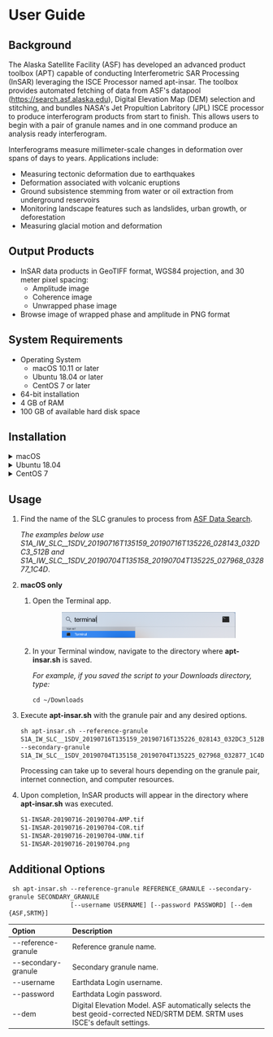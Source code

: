 # User Guide

## Background

The Alaska Satellite Facility (ASF) has developed an advanced product toolbox (APT) capable of conducting Interferometric SAR Processing (InSAR) leveraging the ISCE Processor named apt-insar. The toolbox provides automated fetching of data from ASF's datapool (https://search.asf.alaska.edu), Digital Elevation Map (DEM) selection and stitching, and bundles NASA's Jet Propultion Labritory (JPL) ISCE processor to produce interferogram products from start to finish. This allows users to begin with a pair of granule names and in one command produce an analysis ready interferogram.

Interferograms measure millimeter-scale changes in deformation over spans of days to years. Applications include:
* Measuring tectonic deformation due to earthquakes
* Deformation associated with volcanic eruptions
* Ground subsistence stemming from water or oil extraction from underground reservoirs
* Monitoring landscape features such as landslides, urban growth, or deforestation
* Measuring glacial motion and deformation

## Output Products
- InSAR data products in GeoTIFF format, WGS84 projection, and 30 meter pixel spacing:
   - Amplitude image
   - Coherence image
   - Unwrapped phase image
- Browse image of wrapped phase and amplitude in PNG format

## System Requirements

* Operating System
    - macOS 10.11 or later 
    - Ubuntu 18.04 or later
    - CentOS 7 or later
* 64-bit installation
* 4 GB of RAM
* 100 GB of available hard disk space

## Installation

<details><summary>macOS</summary>

1. Download the [Docker for Mac](https://download.docker.com/mac/stable/Docker.dmg) installer (~650 MB).

1. Double-click Docker.dmg to open the installer, then drag the Docker icon to the Applications folder.

   <p align="center"><img src="images/drag_and_drop.png" width="75%"></p>

1. Double-click Docker.app in the Applications folder to start Docker, then follow any installation prompts.  When complete, "Docker Desktop is now up and running!" should be displayed.

   **Note:** A Docker ID is not required.

   <p align="center"><img src="images/applications_folder.png" width="75%"></p>
   
   <p align="center"><img src="images/docker_is_running.png" width="40%"></p>

1. Click the Docker icon in the top status bar and select "Preferences".

   <p align="center"><img src="images/preferences.png" width="30%"></p>

   1. Select "Disk"
      1. Set "Disk image size" to 96.0 GB or higher.
      1. Click "Apply" and wait for the green "Docker Engine is running" message to reappear.

   <p align="center"><img src="images/disk_settings.png" width="75%"></p>

   1. Select "Advanced".
      1. Set "CPUs" to 2 or higher. More CPUs means faster processing, but may leave fewer resources for other programs during processing.
      1. Set "Memory" to 4.0 GiB or higher.
      1. Click "Apply & Restart" and wait for the green "Docker Engine is running" message to reappear.

   <p align="center"><img src="images/advanced_settings.png" width="75%"></p>

1. Download [**apt-insar.sh**](https://asfdaac.s3.amazonaws.com/apt-insar.sh) to the directory where InSAR products should be saved.

</details>

<details><summary>Ubuntu 18.04</summary>

1. Install Docker using apt.
   ```
   sudo apt update
   sudo apt install -y docker.io
   ```
1. Add your user to the docker group.
   ```
   sudo usermod -aG docker $USER
   ```
1. Log out and log back in for the group change to take effect.
1. To verify everything is working run the docker command:
   ```
   docker run hello-world
   ```
   Confirm you see the following in your output:
   ```
   Hello from Docker!
   This message shows that your installation appears to be working correctly.
   ```
1. Download **apt-insar.sh** to the directory where InSAR products should be saved.
   ```
   wget https://raw.githubusercontent.com/asfadmin/apt-insar/master/scripts/apt-insar.sh
   ```
</details>

<details><summary>CentOS 7</summary>

1. Install Docker.
   ```
   curl -fsSL https://get.docker.com/ | sh
   ```
1. Create a docker group and add your user to it.
   ```
   sudo groupadd docker
   sudo usermod -aG docker $USER
   ```
1. Log out and log back in for the group change to take effect.
1. Start Docker.
   ```
   sudo service docker start
   ```
1. To verify everything is working run the docker command:
   ```
   docker run hello-world
   ```
   Confirm you see the following in your output:
   ```
   Hello from Docker!
   This message shows that your installation appears to be working correctly.
   ```
1. Download **apt-insar** to the directory where InSAR products should be saved.
   ```
   wget https://raw.githubusercontent.com/asfadmin/apt-insar/master/scripts/apt-insar.sh
   ```
</details>

## Usage

1. Find the name of the SLC granules to process from [ASF Data Search](https://search.asf.alaska.edu/).
   
   *The examples below use S1A_IW_SLC__1SDV_20190716T135159_20190716T135226_028143_032DC3_512B and S1A_IW_SLC__1SDV_20190704T135158_20190704T135225_027968_032877_1C4D*.

1. **macOS only**

   1. Open the Terminal app.

      <p align="center"><img src="images/terminal.png" width="75%"></p>
   
   1. In your Terminal window, navigate to the directory where **apt-insar.sh** is saved.
   
      *For example, if you saved the script to your Downloads directory, type:*
      ```
      cd ~/Downloads
      ```

1. Execute **apt-insar.sh** with the granule pair and  any desired options.
   ```
   sh apt-insar.sh --reference-granule S1A_IW_SLC__1SDV_20190716T135159_20190716T135226_028143_032DC3_512B --secondary-granule S1A_IW_SLC__1SDV_20190704T135158_20190704T135225_027968_032877_1C4D
   ```
   Processing can take up to several hours depending on the granule pair, internet connection, and computer resources.

1. Upon completion, InSAR products will appear in the directory where **apt-insar.sh** was executed.
   ```
   S1-INSAR-20190716-20190704-AMP.tif
   S1-INSAR-20190716-20190704-COR.tif
   S1-INSAR-20190716-20190704-UNW.tif
   S1-INSAR-20190716-20190704.png
   ```
## Additional Options

```
 sh apt-insar.sh --reference-granule REFERENCE_GRANULE --secondary-granule SECONDARY_GRANULE
                 [--username USERNAME] [--password PASSWORD] [--dem {ASF,SRTM}]
```

| Option | Description |
|:---|:---|
| --reference-granule | Reference granule name. |
| --secondary-granule | Secondary granule name. |
| --username | Earthdata Login username. |
| --password | Earthdata Login password. |
| --dem | Digital Elevation Model. ASF automatically selects the best geoid-corrected NED/SRTM DEM. SRTM uses ISCE's default settings. |
